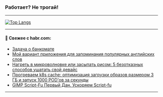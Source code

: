 ### Работает? Не трогай!

---
<!--
#### 🛠️ Technical stack:

![Java](https://img.shields.io/badge/Java-informational?logo=Oracle&style=flat&logoColor=white&color=FF4500)
![Kotlin](https://img.shields.io/badge/Kotlin-informational?logo=Kotlin&style=flat&logoColor=white&color=774D97)
![TS](https://img.shields.io/badge/TypeScript-informational?logo=typeScript&style=flat&logoColor=black&color=017acc)
![Python](https://img.shields.io/badge/Python-informational?logo=Python&style=flat&logoColor=black&color=ffdd54) <br>
![Spring](https://img.shields.io/badge/Spring-informational?logo=Spring&style=flat&logoColor=white&color=6DB33F) 
![SpringBoot](https://img.shields.io/badge/SpringBoot-informational?logo=SpringBoot&style=flat&logoColor=white&color=6DB33F)
![Nest](https://img.shields.io/badge/NestJS-informational?logo=NestJS&style=flat&logoColor=white&color=E0234E) 
![NodeJS](https://img.shields.io/badge/NodeJS-informational?logo=node.js&style=flat&logoColor=white&color=70A760)<br>
![PostgreSQL](https://img.shields.io/badge/PostgreSQL-informational?logo=PostgreSQL&style=flat&logoColor=white&color=DAA520)
![MongoDB](https://img.shields.io/badge/MongoDB-informational?logo=MongoDB&style=flat&logoColor=white&color=870000)
![Apache](https://img.shields.io/badge/Apache-informational?logo=apache&style=flat&logoColor=white&color=f74e28)

___ 
-->

<!--- #### 🛠️ : --->

[![Top Langs](https://github-readme-stats-82jvfl3w3-advtsettinggmailcoms-projects.vercel.app/api/top-langs/?username=zloylis&langs_count=10&hide_title=true&title_color=e6edf3&size_weight=0.5&count_weight=0.5&layout=compact&hide_progress=true&hide_border=true&theme=dracula)](https://github.com/zloylis)

<!---


####  :octocat:&nbsp;&nbsp; Статистика:

![GitHub stats](https://github-readme-stats-u2qms2cxw-advtsettinggmailcoms-projects.vercel.app/api?username=zloylis&show_icons=true&hide_border=true&theme=dracula&title_color=e6edf3&include_all_commits=true&count_private=true&hide_rank=false&hide_title=true&rank_icon=github)
-->
---

#### 💬 Свежее с habr.com:

<!-- BLOG-POST-LIST:START -->
- [Задача о банкомате](https://habr.com/ru/articles/859758/?utm_source=habrahabr&utm_medium=rss&utm_campaign=859758)
- [Мой вариант приложения для запоминания популярных английских слов](https://habr.com/ru/articles/860002/?utm_source=habrahabr&utm_medium=rss&utm_campaign=860002)
- [Нагреть в микроволновке или засыпать рисом: 5 безотказных способов ушатать свой девайс](https://habr.com/ru/companies/ru_mts/articles/859960/?utm_source=habrahabr&utm_medium=rss&utm_campaign=859960)
- [Прогреваем k8s cache: оптимизация загрузки образов размером 3 ГБ и запуск 1000 POD&#39;ов за секунды](https://habr.com/ru/companies/otus/articles/859286/?utm_source=habrahabr&utm_medium=rss&utm_campaign=859286)
- [GIMP Script-Fu Первый Дан. Ускоряем Script-fu](https://habr.com/ru/articles/859984/?utm_source=habrahabr&utm_medium=rss&utm_campaign=859984)
<!-- BLOG-POST-LIST:END -->

---
